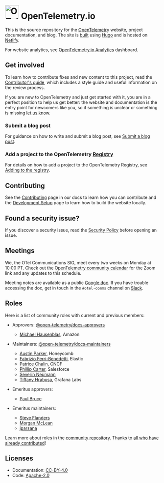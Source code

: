<!-- cSpell:ignore Chalin Ferri Benedetti Hrabusa jparsana -->

# <img src="https://opentelemetry.io/img/logos/opentelemetry-logo-nav.png" alt="OTel logo" width="45"> OpenTelemetry.io

This is the source repository for the [OpenTelemetry][] website, project
documentation, and blog. The site is [built][contributing.md] using [Hugo][] and
is hosted on [Netlify][].

For website analytics, see [OpenTelemetry.io Analytics][] dashboard.

## Get involved

To learn how to contribute fixes and new content to this project, read the
[Contributor's guide](https://opentelemetry.io/docs/contributing/), which
includes a style guide and useful information on the review process.

If you are new to OpenTelemetry and just get started with it, you are in a
perfect position to help us get better: the website and documentation is the
entry point for newcomers like you, so if something is unclear or something is
missing [let us know][].

### Submit a blog post

For guidance on how to write and submit a blog post, see
[Submit a blog post](https://opentelemetry.io/docs/contributing/blog/).

### Add a project to the OpenTelemetry [Registry]

For details on how to add a project to the OpenTelemetry Registry, see [Adding
to the registry][].

## Contributing

See the [Contributing](https://opentelemetry.io/docs/contributing) page in our
docs to learn how you can contribute and the
[Development Setup](https://opentelemetry.io/docs/contributing/development) page
to learn how to build the website locally.

## Found a security issue?

If you discover a security issue, read the
[Security Policy](https://github.com/open-telemetry/opentelemetry.io/security/policy)
before opening an issue.

## Meetings

We, the OTel Communications SIG, meet every two weeks on Monday at 10:00 PT.
Check out the [OpenTelemetry community calendar][] for the Zoom link and any
updates to this schedule.

Meeting notes are available as a public [Google doc][]. If you have trouble
accessing the doc, get in touch in the `#otel-comms` channel on [Slack][].

## Roles

Here is a list of community roles with current and previous members:

- Approvers: [@open-telemetry/docs-approvers][]
  - [Michael Hausenblas](https://github.com/mhausenblas), Amazon

- Maintainers: [@open-telemetry/docs-maintainers][]
  - [Austin Parker](https://github.com/austinlparker), Honeycomb
  - [Fabrizio Ferri-Benedetti](https://github.com/theletterf), Elastic
  - [Patrice Chalin](https://github.com/chalin), CNCF
  - [Phillip Carter](https://github.com/cartermp), Salesforce
  - [Severin Neumann](https://github.com/svrnm)
  - [Tiffany Hrabusa](https://github.com/tiffany76), Grafana Labs

- Emeritus approvers:
  - [Paul Bruce](https://github.com/paulsbruce)

- Emeritus maintainers:
  - [Steve Flanders](https://github.com/flands)
  - [Morgan McLean](https://github.com/mtwo)
  - [jparsana](https://github.com/jparsana)

Learn more about roles in the [community repository][]. Thanks to [all who have
already contributed][contributors]!

## Licenses

- Documentation: [CC-BY-4.0](LICENSE)
- Code: [Apache-2.0](LICENSE-CODE)

[adding to the registry]: https://opentelemetry.io/ecosystem/registry/adding/
[let us know]:
  https://github.com/open-telemetry/opentelemetry.io/issues/new/choose
[@open-telemetry/docs-approvers]:
  https://github.com/orgs/open-telemetry/teams/docs-approvers
[@open-telemetry/docs-maintainers]:
  https://github.com/orgs/open-telemetry/teams/docs-maintainers
[community repository]:
  https://github.com/open-telemetry/community/blob/main/community-membership.md
[contributing.md]: CONTRIBUTING.md
[contributors]:
  https://github.com/open-telemetry/opentelemetry.io/graphs/contributors
[opentelemetry]: https://opentelemetry.io
[OpenTelemetry.io Analytics]: https://lookerstudio.google.com/s/jsDZ05i_YIo
[registry]: https://opentelemetry.io/ecosystem/registry/
[opentelemetry community calendar]:
  https://calendar.google.com/calendar/embed?src=google.com_b79e3e90j7bbsa2n2p5an5lf60%40group.calendar.google.com
[google doc]:
  https://docs.google.com/document/d/1wW0jLldwXN8Nptq2xmgETGbGn9eWP8fitvD5njM-xZY/edit?usp=sharing
[slack]: https://slack.cncf.io/
[hugo]: https://gohugo.io
[netlify]: https://netlify.com
